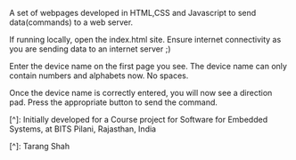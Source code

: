 A set of webpages developed in HTML,CSS and Javascript to send data(commands) to
a web server.



If running locally, open the index.html site. Ensure internet connectivity as
you are sending data to an internet server ;)

Enter the device name on the first page you see. The device name can only
contain numbers and alphabets now. No spaces.

Once the device name is correctly entered, you will now see a direction pad.
Press the appropriate button to send the command.



[^]: Initially developed for a Course project for Software for Embedded Systems,
at BITS Pilani, Rajasthan, India

[^]: Tarang Shah
